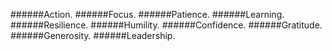 ######Action.
######Focus.
######Patience.
######Learning.
######Resilience.
######Humility.
######Confidence.
######Gratitude.
######Generosity.
######Leadership.
